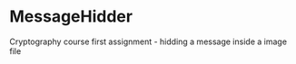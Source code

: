 MessageHidder
=============

Cryptography course first assignment - hidding a message inside a image file
